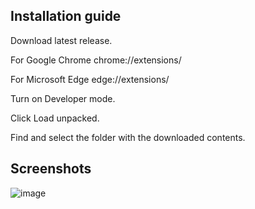 **Installation guide**
-----------------------
  Download latest release.
  
  For Google Chrome chrome://extensions/
  
  For Microsoft Edge edge://extensions/
  
  Turn on Developer mode.
  
  Click Load unpacked.
  
  Find and select the folder with the downloaded contents.

Screenshots
-----------------------

![image](https://github.com/user-attachments/assets/fa7beed2-47a7-4809-a06e-df50c3497b59)


